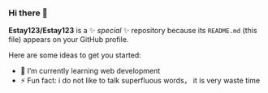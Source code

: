 ### Hi there 👋


**Estay123/Estay123** is a ✨ _special_ ✨ repository because its `README.md` (this file) appears on your GitHub profile.

Here are some ideas to get you started:

- 🌱 I’m currently learning web development
- ⚡ Fun fact: i do not like to talk superfluous words， it is very waste time

